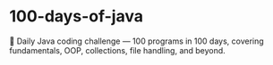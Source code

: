 # 100-days-of-java
🚀 Daily Java coding challenge — 100 programs in 100 days, covering fundamentals, OOP, collections, file handling, and beyond.
